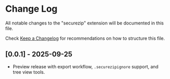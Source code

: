 # Change Log

All notable changes to the "securezip" extension will be documented in this file.

Check [Keep a Changelog](http://keepachangelog.com/) for recommendations on how to structure this file.

## [0.0.1] - 2025-09-25

- Preview release with export workflow, `.securezipignore` support, and tree view tools.
